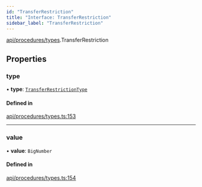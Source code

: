 ```yaml
---
id: "TransferRestriction"
title: "Interface: TransferRestriction"
sidebar_label: "TransferRestriction"
---
```


[api/procedures/types](../../../../../modules/API/Procedures/Types/Types.md).TransferRestriction

## Properties

### type

• **type**: [`TransferRestrictionType`](../../../../../enums/API/Procedures/Types/TransferRestrictionType/TransferRestrictionType.md)

#### Defined in

[api/procedures/types.ts:153](https://github.com/PolymeshAssociation/polymesh-sdk/blob/31fdce23/src/api/procedures/types.ts#L153)

___

### value

• **value**: `BigNumber`

#### Defined in

[api/procedures/types.ts:154](https://github.com/PolymeshAssociation/polymesh-sdk/blob/31fdce23/src/api/procedures/types.ts#L154)
